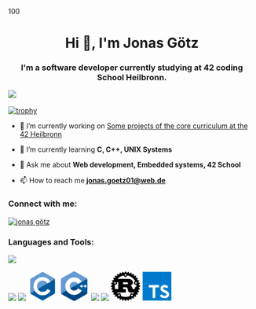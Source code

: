 100<h1 align="center">Hi 👋, I'm Jonas Götz</h1>
<h3 align="center">I'm a software developer currently studying at 42 coding School Heilbronn.</h3>

![](https://komarev.com/ghpvc/?username=jonasgoetz01)

[![trophy](https://github-profile-trophy.vercel.app/?username=jonasgoetz01&title=MultiLanguage,Followers,Stars,Joined2020,Commits,Experience,PullRequest,Repositories&theme=dracula&no-frame=true&margin-w=15)](https://github.com/ryo-ma/github-profile-trophy)

- 🔭 I’m currently working on [Some projects of the core curriculum at the 42 Heilbronn](https://github.com/JonasGoetz01/42-pipex)

- 🌱 I’m currently learning **C, C++, UNIX Systems**

- 💬 Ask me about **Web development, Embedded systems, 42 School**

- 📫 How to reach me **jonas.goetz01@web.de**

### Connect with me:
<a href="https://linkedin.com/in/jonas götz" target="blank">
  <img align="center" src="https://raw.githubusercontent.com/rahuldkjain/github-profile-readme-generator/master/src/images/icons/Social/linked-in-alt.svg" alt="jonas götz" height="30" width="40" />
</a>

### Languages and Tools:
<p float="left">
  <img src="https://github-readme-stats.vercel.app/api/top-langs/?username=jonasgoetz01&layout=compact&hide=Handlebars&theme=dracula" width="20%" />
  <p float="left">
    <img src="https://angular.io/assets/images/logos/angular/angular.svg" width="12%" />
    <img src="https://cdn.worldvectorlogo.com/logos/arduino-1.svg" width="12%" />
    <img src="https://raw.githubusercontent.com/devicons/devicon/master/icons/c/c-original.svg" width="12%" />
    <img src="https://raw.githubusercontent.com/devicons/devicon/master/icons/cplusplus/cplusplus-original.svg" width="12%" />
    <img src="https://www.vectorlogo.zone/logos/kotlinlang/kotlinlang-icon.svg" width="12%" />
    <img src="https://www.vectorlogo.zone/logos/kubernetes/kubernetes-icon.svg" width="12%" />
    <img src="https://raw.githubusercontent.com/devicons/devicon/master/icons/rust/rust-plain.svg" width="12%" />
    <img src="https://raw.githubusercontent.com/devicons/devicon/master/icons/typescript/typescript-original.svg" width="12%" />
  </p>
</p>
